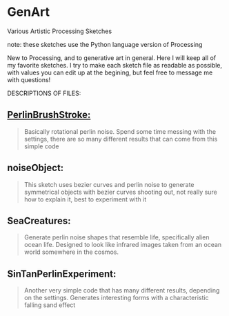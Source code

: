 # GenArt
Various Artistic Processing Sketches

note: these sketches use the Python language version of Processing

New to Processing, and to generative art in general. Here I will keep all of my favorite sketches.
I try to make each sketch file as readable as possible, with values you can edit up at the begining, but feel free to message me
with questions!

DESCRIPTIONS OF FILES:

## [PerlinBrushStroke:](PerlinBrushStroke.pyde)
  > Basically rotational perlin noise. Spend some time messing with the settings, 
  > there are so many different results that can come from this simple code

## noiseObject:
  > This sketch uses bezier curves and perlin noise to generate symmetrical objects with bezier curves shooting out, 
  > not really sure how to explain it, best to experiment with it

## SeaCreatures:
  > Generate perlin noise shapes that resemble life, specifically alien ocean life. 
  > Designed to look like infrared images taken from an ocean world somewhere in the cosmos.
  
## SinTanPerlinExperiment:
  > Another very simple code that has many different results, depending on the settings. 
  > Generates interesting forms with a characteristic falling sand effect

